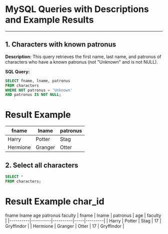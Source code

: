 # MySQL Queries with Descriptions and Example Results

---

## 1. Characters with known patronus
**Description:** This query retrieves the first name, last name, and patronus of characters who have a known patronus (not "Unknown" and is not NULL).

**SQL Query:**
```sql
SELECT fname, lname, patronus
FROM characters
WHERE NOT patronus = 'Unknown'
AND patronus IS NOT NULL;
```

# Result Example
| fname    | lname    | patronus |
|----------|----------|----------|
| Harry    | Potter   | Stag     |
| Hermione | Granger  | Otter    |

## 2. Select all characters
```sql
SELECT *
FROM characters;
```

# Result Example char_id
fname
lname
age
patronus
faculty
| fname    | lname    | patronus | age | faculty |
|----------|----------|----------|-----|---------|
| Harry    | Potter   | Stag     | 17 | Gryffindor |
| Hermione | Granger  | Otter    | 17 | Gryffindor |


